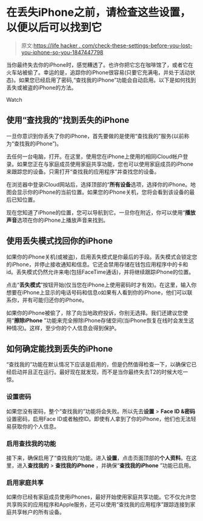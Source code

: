 # 在丢失iPhone之前，请检查这些设置，以便以后可以找到它

> 原文:[https://life hacker . com/check-these-settings-before-you-lost-you-iphone-so-you-1847447798](https://lifehacker.com/check-these-settings-before-you-lose-your-iphone-so-you-1847447798)

当你最终失去你的iPhone时，感觉糟透了。也许你把它忘在咖啡馆了，或者它在火车站被偷了。幸运的是，追踪你的iPhone很容易(只要它充满电，并处于活动状态)。如果您已经启用了密码,“查找我的iPhone”功能会自动启用。以下是如何找到丢失或被盗的iPhone的方法。

Watch

## 使用“查找我的”找到丢失的iPhone

一旦你意识到你丢失了你的iPhone，首先要做的是使用“查找我的”服务(以前称为“查找我的iPhone”)。

去任何一台电脑，打开。在这里，使用您在iPhone上使用的相同iCloud帐户登录。如果您正在与家庭成员使用家庭共享功能，您也可以使用家庭成员的iPhone来跟踪您的设备。只需打开“查找我的应用程序”并查找您的设备。

在浏览器中登录iCloud网站后，选择顶部的“**所有设备**选项，选择你的iPhone。地图会显示你的iPhone的当前位置。如果您的iPhone关机，您将会看到该设备的最后已知位置。

现在您知道了iPhone的位置，您可以导航到它。一旦你在附近，你可以使用“**播放声音**选项在你的iPhone上播放声音来找到。

## 使用丢失模式找回你的iPhone

如果你的iPhone关机(或被盗)，启用丢失模式是你最后的手段。丢失模式会锁定您的iPhone，并停止接收通知和信息。它还会禁用存储在钱包应用程序中的卡和id。丢失模式仍然允许来电(包括FaceTime通话)，并将继续跟踪iPhone的位置。

点击“**丢失模式**”按钮开始(仅当您在iPhone上使用密码时才有效)。在这里，输入你想要在iPhone上显示的电话号码和信息o如果有人看到你的iPhone，他们可以联系你，并有可能归还你的iPhone。

如果你的iPhone被偷了，除了向当地政府投诉，你别无选择。我们还建议您使用“**擦除iPhone** ”功能来完全擦除iPhone存储空间(当iPhone恢复在线时会发生这种情况)。这样，至少你的个人信息会得到保护。

## 如何确定能找到丢失的iPhone

“查找我的”功能在默认情况下应该是启用的，但是仍然值得检查一下，以确保它已经启动并且正在运行。最好现在就发现，而不是当你最终失去T2的时候大吃一惊。

### 设置密码

如果您没有密码，整个“查找我的”功能将会失败。所以先去**设置** > **Face ID &密码**设置密码，启用Face ID或者触控ID。即使有人拿到了你的iPhone，他们也无法轻易获取你的个人信息。

### 启用查找我的功能

接下来，确保启用了“查找我的”功能。进入**设置**，点击页面顶部的**个人资料**。在这里，进入**查找我的** > **查找我的iPhone** ，并确保“**查找我的iPhone** ”功能已启用。

### 启用家庭共享

如果你已经有家庭成员使用iPhones，最好开始使用家庭共享功能。它不仅允许您共享购买的应用程序和Apple服务，还可以使用“查找我的应用程序”跟踪连接到家庭共享帐户的所有设备。